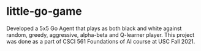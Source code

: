 # little-go-game
Developed a 5x5 Go Agent that plays as both black and white against random, greedy, aggressive, alpha-beta and Q-learner player. This project was done as a part of CSCI 561 Foundations of AI course at USC Fall 2021.
